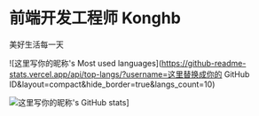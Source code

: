 # 前端开发工程师  Konghb
  美好生活每一天
  
  ![这里写你的昵称's Most used languages](https://github-readme-stats.vercel.app/api/top-langs/?username=这里替换成你的 GitHub ID&layout=compact&hide_border=true&langs_count=10)
  
![这里写你的昵称's GitHub stats](https://github-readme-stats.vercel.app/api?username=konghb123&show_icons=true&theme=radical)]
 
